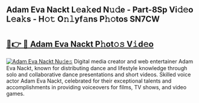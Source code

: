 ## Adam Eva Nackt L𝚎a𝚔ed N𝚞𝚍e - Part-8Sp Vi𝚍𝚎o L𝚎a𝚔s - H𝚘𝚝 O𝚗𝚕yf𝚊ns P𝚑𝚘tos SN7CW

# <h2><a href="http://kf5oldp.oniu.top/?m=Adam+Eva+Nackt">🔗👉 🔴 Adam Eva Nackt P𝚑ot𝚘𝚜 V𝚒d𝚎o</a></h2>

[![Adam Eva Nackt Nu𝚍e𝚜](https://i.imgur.com/0qMVB7G.gif)](http://kf5oldp.oniu.top/?m=Adam+Eva+Nackt)
Digital media creator and web entertainer Adam Eva Nackt, known for distributing dance and lifestyle knowledge through solo and collaborative dance presentations and short videos. Skilled voice actor Adam Eva Nackt, celebrated for their exceptional talents and accomplishments in providing voiceovers for films, TV shows, and video games.  
